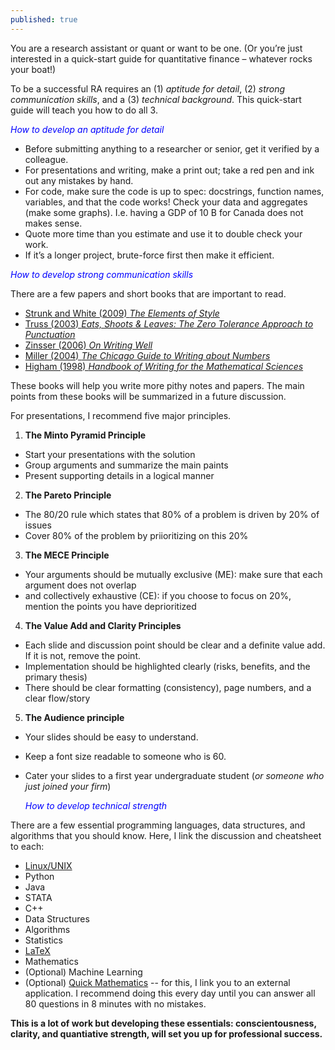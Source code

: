 ```yaml
---
published: true
---
```

You are a research assistant or quant or want to be one. (Or you’re just interested in a quick-start guide for quantitative finance – whatever rocks your boat!)

To be a successful RA requires an (1) _aptitude for detail_, (2) _strong communication skills_, and a (3) _technical background_. This quick-start guide will teach you how to do all 3.

<span style="color:blue">_How to develop an aptitude for detail_</span>

- Before submitting anything to a researcher or senior, get it verified by a colleague.
- For presentations and writing, make a print out; take a red pen and ink out any mistakes by hand.
- For code, make sure the code is up to spec: docstrings, function names, variables, and that the code works! Check your data and aggregates (make some graphs). I.e. having a GDP of 10 B for Canada does not makes sense.
- Quote more time than you estimate and use it to double check your work.
- If it’s a longer project, brute-force first then make it efficient.

<span style="color:blue">_How to develop strong communication skills_</span>

There are a few papers and short books that are important to read.

- [Strunk and White (2009) _The Elements of Style_](http://www.jlakes.org/ch/web/The-elements-of-style.pdf)
- [Truss (2003) _Eats, Shoots & Leaves: The Zero Tolerance Approach to Punctuation_](http://93.174.95.29/main/262000/9b1d0d6204c8718782759d24f98fa9a2/LYNNE%20TRUSS%20-%20EATS%2C%20SHOOTS%20%26%20LEAVES_%20WHY%2C%20COMMAS%20REALLY%20DO%20MAKE%20A%20DIFFERENCE%21-PROFILE%20BOOKS%20LTD%20%282006%29.pdf)
- [Zinsser (2006) _On Writing Well_](http://richardcolby.net/writ2000/wp-content/uploads/2017/09/On-Writing-Well-30th-Anniversa-Zinsser-William.pdf)
- [Miller (2004) _The Chicago Guide to Writing about Numbers_](http://93.174.95.29/main/479000/cf0ec8e2dd48f17fe28f248747dd6d2d/Jane%20E.%20Miller%20-%20The%20Chicago%20Guide%20to%20Writing%20about%20Numbers%20%28Chicago%20Guides%20to%20Writing%2C%20Editing%2C%20and%20Publishing%29%20%282004%29.pdf)
- [Higham (1998) _Handbook of Writing for the Mathematical Sciences_](http://93.174.95.29/main/274000/c2358571c7443872a9db30bd298a4765/Nicholas%20J.%20Higham%20-%20Handbook%20of%20Writing%20for%20the%20Mathematical%20Sciences-Society%20for%20Industrial%20and%20Applied%20Mathematics%20%281998%29.pdf)

These books will help you write more pithy notes and papers. The main points from these books will be summarized in a future discussion.

For presentations, I recommend five major principles.

1. **The Minto Pyramid Principle**
- Start your presentations with the solution
- Group arguments and summarize the main paints
- Present supporting details in a logical manner
2. **The Pareto Principle**
- The 80/20 rule which states that 80% of a problem is driven by 20% of issues
- Cover 80% of the problem by priioritizing on this 20%
3. **The MECE Principle**
- Your arguments should be mutually exclusive (ME): make sure that each argument does not overlap
- and collectively exhaustive (CE): if you choose to focus on 20%, mention the points you have deprioritized
4. **The Value Add and Clarity Principles**
- Each slide and discussion point should be clear and a definite value add. If it is not, remove the point.
- Implementation should be highlighted clearly (risks, benefits, and the primary thesis)
- There should be clear formatting (consistency), page numbers, and a clear flow/story
5. **The Audience principle**
- Your slides should be easy to understand.
- Keep a font size readable to someone who is 60.
- Cater your slides to a first year undergraduate student (*or someone who just joined your firm*)

  <span style="color:blue">_How to develop technical strength_</span>

There are a few essential programming languages, data structures, and algorithms that you should know. Here, I link the discussion and cheatsheet to each:

- [Linux/UNIX](https://sbangalore.github.io/cheatsheet-for-unix-commands/)
- Python
- Java
- STATA
- C++
- Data Structures
- Algorithms
- Statistics
- [LaTeX](https://v1.overleaf.com/latex/templates/a-quick-guide-to-latex/fghqpfgnxggz.pdf)
- Mathematics
- (Optional) Machine Learning
- (Optional) [Quick Mathematics](http://tradermaths.com/) -- for this, I link you to an external application. I recommend doing this every day until you can answer all 80 questions in 8 minutes with no mistakes.


**This is a lot of work but developing these essentials: conscientousness, clarity, and quantiative strength, will set you up for professional success.**
